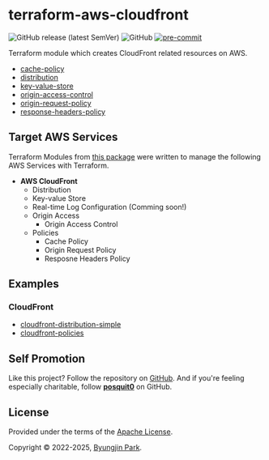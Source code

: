 # terraform-aws-cloudfront

![GitHub release (latest SemVer)](https://img.shields.io/github/v/release/tedilabs/terraform-aws-cloudfront?color=blue&sort=semver&style=flat-square)
![GitHub](https://img.shields.io/github/license/tedilabs/terraform-aws-cloudfront?color=blue&style=flat-square)
[![pre-commit](https://img.shields.io/badge/pre--commit-enabled-brightgreen?logo=pre-commit&logoColor=white&style=flat-square)](https://github.com/pre-commit/pre-commit)

Terraform module which creates CloudFront related resources on AWS.

- [cache-policy](./modules/cache-policy)
- [distribution](./modules/distribution)
- [key-value-store](./modules/key-value-store)
- [origin-access-control](./modules/origin-access-control)
- [origin-request-policy](./modules/origin-request-policy)
- [response-headers-policy](./modules/response-headers-policy)


## Target AWS Services

Terraform Modules from [this package](https://github.com/tedilabs/terraform-aws-cloudfront) were written to manage the following AWS Services with Terraform.

- **AWS CloudFront**
  - Distribution
  - Key-value Store
  - Real-time Log Configuration (Comming soon!)
  - Origin Access
    - Origin Access Control
  - Policies
    - Cache Policy
    - Origin Request Policy
    - Resposne Headers Policy


## Examples

### CloudFront

- [cloudfront-distribution-simple](./examples/cloudfront-distribution-simple/)
- [cloudfront-policies](./examples/cloudfront-policies/)


## Self Promotion

Like this project? Follow the repository on [GitHub](https://github.com/tedilabs/terraform-aws-cloudfront). And if you're feeling especially charitable, follow **[posquit0](https://github.com/posquit0)** on GitHub.


## License

Provided under the terms of the [Apache License](LICENSE).

Copyright © 2022-2025, [Byungjin Park](https://www.posquit0.com).